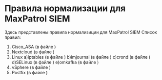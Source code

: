 # Правила нормализации для MaxPatrol SIEM  
  Здесь представлены правила нормализиции для MaxPatrol SIEM
  Список правил:
1) Cisco_ASA (в файле )  
2) Nextcloud (в файле )  
3) Linux
   a)iptables (в файле )
   b)imjournal (в файле )
   c)crond (в файле )
   d)SELinux (в файле )
   e)omkafka (в файле )
5) vSphere (в файле )    
6) Postfix (в файле )   
